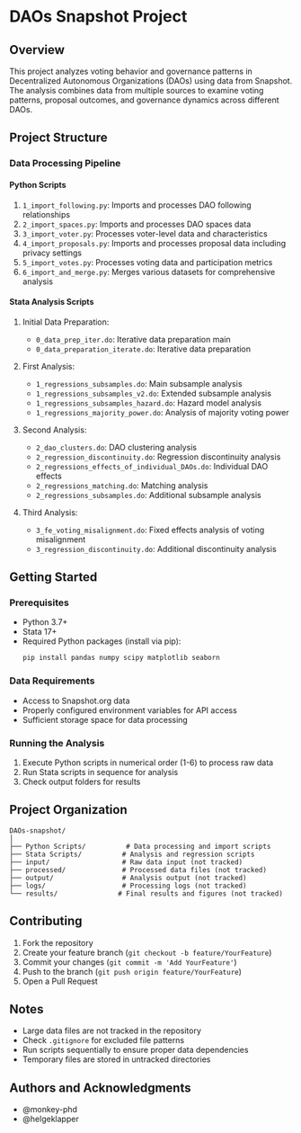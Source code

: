 # DAOs Snapshot Project

## Overview
This project analyzes voting behavior and governance patterns in Decentralized Autonomous Organizations (DAOs) using data from Snapshot. The analysis combines data from multiple sources to examine voting patterns, proposal outcomes, and governance dynamics across different DAOs.

## Project Structure

### Data Processing Pipeline

#### Python Scripts
1. `1_import_following.py`: Imports and processes DAO following relationships
2. `2_import_spaces.py`: Imports and processes DAO spaces data
3. `3_import_voter.py`: Processes voter-level data and characteristics
4. `4_import_proposals.py`: Imports and processes proposal data including privacy settings
5. `5_import_votes.py`: Processes voting data and participation metrics
6. `6_import_and_merge.py`: Merges various datasets for comprehensive analysis

#### Stata Analysis Scripts
1. Initial Data Preparation:
   - `0_data_prep_iter.do`: Iterative data preparation main
   - `0_data_preparation_iterate.do`: Iterative data preparation 

2. First Analysis:
   - `1_regressions_subsamples.do`: Main subsample analysis
   - `1_regressions_subsamples_v2.do`: Extended subsample analysis
   - `1_regressions_subsamples_hazard.do`: Hazard model analysis
   - `1_regressions_majority_power.do`: Analysis of majority voting power

3. Second Analysis:
   - `2_dao_clusters.do`: DAO clustering analysis
   - `2_regression_discontinuity.do`: Regression discontinuity analysis
   - `2_regressions_effects_of_individual_DAOs.do`: Individual DAO effects
   - `2_regressions_matching.do`: Matching analysis
   - `2_regressions_subsamples.do`: Additional subsample analysis

4. Third Analysis:
   - `3_fe_voting_misalignment.do`: Fixed effects analysis of voting misalignment
   - `3_regression_discontinuity.do`: Additional discontinuity analysis

## Getting Started

### Prerequisites
- Python 3.7+
- Stata 17+
- Required Python packages (install via pip):
  ```bash
  pip install pandas numpy scipy matplotlib seaborn
  ```

### Data Requirements
- Access to Snapshot.org data
- Properly configured environment variables for API access
- Sufficient storage space for data processing

### Running the Analysis
1. Execute Python scripts in numerical order (1-6) to process raw data
2. Run Stata scripts in sequence for analysis
3. Check output folders for results

## Project Organization

```
DAOs-snapshot/
│
├── Python Scripts/          # Data processing and import scripts
├── Stata Scripts/          # Analysis and regression scripts
├── input/                  # Raw data input (not tracked)
├── processed/              # Processed data files (not tracked)
├── output/                 # Analysis output (not tracked)
├── logs/                   # Processing logs (not tracked)
└── results/               # Final results and figures (not tracked)
```

## Contributing
1. Fork the repository
2. Create your feature branch (`git checkout -b feature/YourFeature`)
3. Commit your changes (`git commit -m 'Add YourFeature'`)
4. Push to the branch (`git push origin feature/YourFeature`)
5. Open a Pull Request

## Notes
- Large data files are not tracked in the repository
- Check `.gitignore` for excluded file patterns
- Run scripts sequentially to ensure proper data dependencies
- Temporary files are stored in untracked directories

## Authors and Acknowledgments
- @monkey-phd
- @helgeklapper
